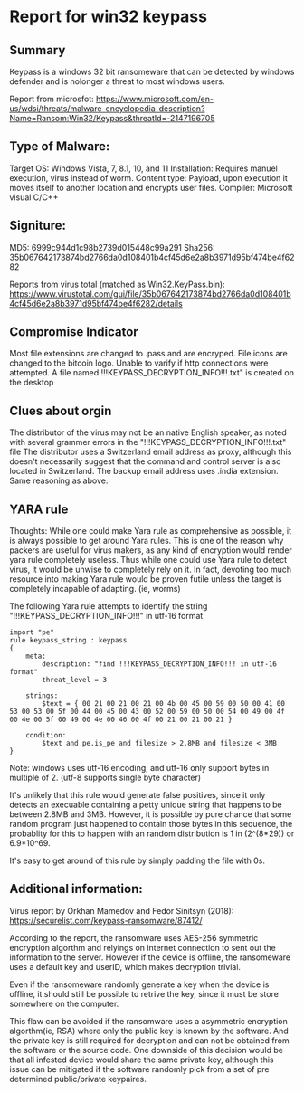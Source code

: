 # Report for win32 keypass
## Summary
Keypass is a windows 32 bit ransomeware that can be detected by windows defender and is nolonger a threat to most windows users.

Report from microsfot:
https://www.microsoft.com/en-us/wdsi/threats/malware-encyclopedia-description?Name=Ransom:Win32/Keypass&threatId=-2147196705

## Type of Malware:
Target OS: Windows Vista, 7, 8.1, 10, and 11
Installation: Requires manuel execution, virus instead of worm. 
Content type: Payload, upon execution it moves itself to another location and encrypts user files. 
Compiler: Microsoft visual C/C++

## Signiture: 
MD5: 6999c944d1c98b2739d015448c99a291
Sha256: 35b067642173874bd2766da0d108401b4cf45d6e2a8b3971d95bf474be4f6282

Reports from virus total (matched as Win32.KeyPass.bin): 
https://www.virustotal.com/gui/file/35b067642173874bd2766da0d108401b4cf45d6e2a8b3971d95bf474be4f6282/details

## Compromise Indicator
Most file extensions are changed to .pass and are encryped.
File icons are changed to the bitcoin logo.
Unable to varify if http connections were attempted.
A file named !!!KEYPASS_DECRYPTION_INFO!!!.txt" is created on the desktop

## Clues about orgin
The distributor of the virus may not be an native English speaker, as noted with several grammer errors in the "!!!KEYPASS_DECRYPTION_INFO!!!.txt" file 
The distributor uses a Switzerland email address as proxy, although this doesn't necessarily suggest that the command and control server is also located in Switzerland.
The backup email address uses .india extension. Same reasoning as above. 

## YARA rule
Thoughts:
While one could make Yara rule as comprehensive as possible, it is always possible to get around Yara rules. This is one of the reason why packers are useful for virus makers, as any kind of encryption would render yara rule completely useless. 
Thus while one could use Yara rule to detect virus, it would be unwise to completely rely on it. In fact, devoting too much resource into making Yara rule would be proven futile unless the target is completely incapable of adapting. (ie, worms)

The following Yara rule attempts to identify the string "!!!KEYPASS_DECRYPTION_INFO!!!" in utf-16 format
```
import "pe"
rule keypass_string : keypass
{
	meta: 
		description: "find !!!KEYPASS_DECRYPTION_INFO!!! in utf-16 format"
		threat_level = 3
	
	strings:
		$text = { 00 21 00 21 00 21 00 4b 00 45 00 59 00 50 00 41 00 53 00 53 00 5f 00 44 00 45 00 43 00 52 00 59 00 50 00 54 00 49 00 4f 00 4e 00 5f 00 49 00 4e 00 46 00 4f 00 21 00 21 00 21 }
		
	condition:
		$text and pe.is_pe and filesize > 2.8MB and filesize < 3MB
}
```
Note: windows uses utf-16 encoding, and utf-16 only support bytes in multiple of 2. (utf-8 supports single byte character)

It's unlikely that this rule would generate false positives, since it only detects an execuable containing a petty unique string that happens to be between 2.8MB and 3MB. 
However, it is possible by pure chance that some random program just happened to contain those bytes in this sequence, the probablity for this to happen with an random distribution is 1 in (2^(8&ast;29)) or 6.9&ast;10^69.

It's easy to get around of this rule by simply padding the file with 0s.

## Additional information:
Virus report by Orkhan Mamedov and Fedor Sinitsyn (2018):
https://securelist.com/keypass-ransomware/87412/

According to the report, the ransomware uses AES-256 symmetric encryption algorthm and relyings on internet connection to sent out the information to the server.
However if the device is offline, the ransomeware uses a default key and userID, which makes decryption trivial. 

Even if the ransomeware randomly generate a key when the device is offline, it should still be possible to retrive the key, since it must be store somewhere on the computer. 

This flaw can be avoided if the ransomware uses a asymmetric encryption algorthm(ie, RSA) where only the public key is known by the software. And the private key is still required for decryption and can not be obtained from the software or the source code.
One downside of this decision would be that all infested device would share the same private key, although this issue can be mitigated if the software randomly pick from a set of pre determined public/private keypaires. 

